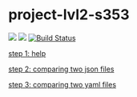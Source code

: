 # project-lvl2-s353
<a href="https://codeclimate.com/github/raylyanway/project-lvl2-s353/maintainability"><img src="https://api.codeclimate.com/v1/badges/1d6d683da082f45b1392/maintainability" /></a>
<a href="https://codeclimate.com/github/raylyanway/project-lvl2-s353/test_coverage"><img src="https://api.codeclimate.com/v1/badges/1d6d683da082f45b1392/test_coverage" /></a>
[![Build Status](https://travis-ci.org/raylyanway/project-lvl2-s353.svg?branch=master)](https://travis-ci.org/raylyanway/project-lvl2-s353)

[step 1: help](https://asciinema.org/a/nkxsHEhVsICpVX9ezAd1UNMqf?autoplay=1)

[step 2: comparing two json files](https://asciinema.org/a/G5Z3Mtcz4yEFcnvHBA5bdMC81?autoplay=1)

[step 3: comparing two yaml files](https://asciinema.org/a/ABGQwWmxa49hY3Z9naK5KY7g1?autoplay=1)
